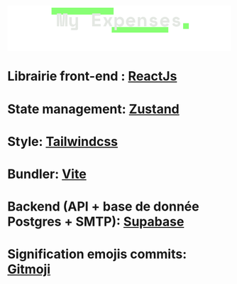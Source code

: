 <div style="display:flex; flex-direction:row; justify-content:center; align-items:center;">
    <img src="./public/logo.svg" />
</div>

# Librairie front-end : [ReactJs](https://beta.reactjs.org/)
# State management: [Zustand](https://github.com/pmndrs/zustand)
# Style: [Tailwindcss](https://tailwindcss.com/)
# Bundler: [Vite](https://vitejs.dev/guide/)
# Backend (API + base de donnée Postgres + SMTP): [Supabase](https://supabase.com/docs)
# Signification emojis commits: [Gitmoji](https://gitmoji.dev/)
